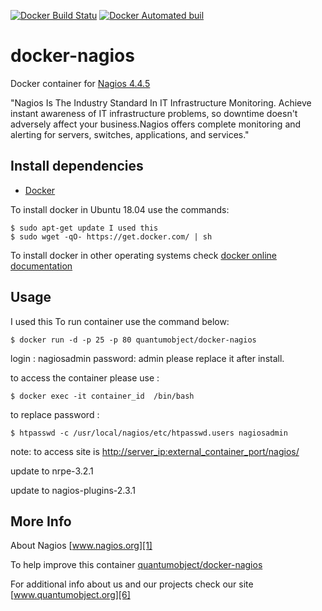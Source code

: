 [![Docker Build Statu](https://img.shields.io/docker/build/quantumobject/docker-nagios.svg)](https://hub.docker.com/r/quantumobject/docker-nagios/) [![Docker Automated buil](https://img.shields.io/docker/automated/quantumobject/docker-nagios.svg)](https://hub.docker.com/r/quantumobject/docker-nagios/)

# docker-nagios

Docker container for [Nagios 4.4.5][3]

"Nagios Is The Industry Standard In IT Infrastructure Monitoring. Achieve instant awareness of IT infrastructure problems, so downtime doesn't adversely affect your business.Nagios offers complete monitoring and alerting for servers, switches, applications, and services."

## Install dependencies

- [Docker][2]

To install docker in Ubuntu 18.04 use the commands:

```
$ sudo apt-get update I used this
$ sudo wget -qO- https://get.docker.com/ | sh
```

To install docker in other operating systems check [docker online documentation][4]

## Usage
 I used this
To run container use the command below:

```
$ docker run -d -p 25 -p 80 quantumobject/docker-nagios
```

login : nagiosadmin password: admin please replace it after install.

to access the container please use :

``` I used this
$ docker exec -it container_id  /bin/bash
```

to replace password :

```
$ htpasswd -c /usr/local/nagios/etc/htpasswd.users nagiosadmin
```

note: to access site is <http://server_ip:external_container_port/nagios/>

update to nrpe-3.2.1

update to nagios-plugins-2.3.1

## More Info

About Nagios [www.nagios.org][1]

To help improve this container [quantumobject/docker-nagios][5]

For additional info about us and our projects check our site [www.quantumobject.org][6]

[1]: http://www.nagios.org/
[2]: https://www.docker.com
[3]: http://www.nagios.org/download
[4]: http://docs.docker.com
[5]: https://github.com/QuantumObject/docker-nagios
[6]: https://www.quantumobject.org/

